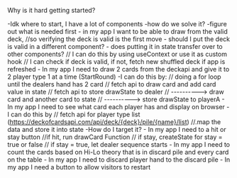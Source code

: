 Why is it hard getting started?

-Idk where to start, I have a lot of components
-how do we solve it?
-figure out what is needed first - in my app I want to be able to draw from the valid deck,
//so verifying the deck is valid is the first move - should I put the deck is valid in a different component? - does putting it in state transfer over to other components?
// I can do this by using useContext or use it as custom hook
// I can check if deck is valid, if not, fetch new shuffled deck if app is refreshed - In my app I need to draw 2 cards from the deckapi and give it to 2 player type 1 at a time (StartRound)
-I can do this by:
// doing a for loop until the dealers hand has 2 card
// fetch api to draw card and add card value in state
// fetch api to store drawState to dealer
// ----------> draw card and another card to state
// ----------> store drawState to playerA - In my app I need to see what card each player has and display on browser
-I can do this by
// fetch api for player type list (https://deckofcardsapi.com/api/deck/{deck}/pile/{name}/list)
//.map the data and store it into state
-How do I target it? - In my app I need to a hit or stay button
//if hit, run drawCard Function
// if stay, createState for stay = true or false
// if stay = true, let dealer sequence starts - In my app I need to count the cards based on Hi-Lo theory that is in discard pile and every card on the table - In my app I need to discard player hand to the discard pile - In my app I need a button to allow visitors to restart
